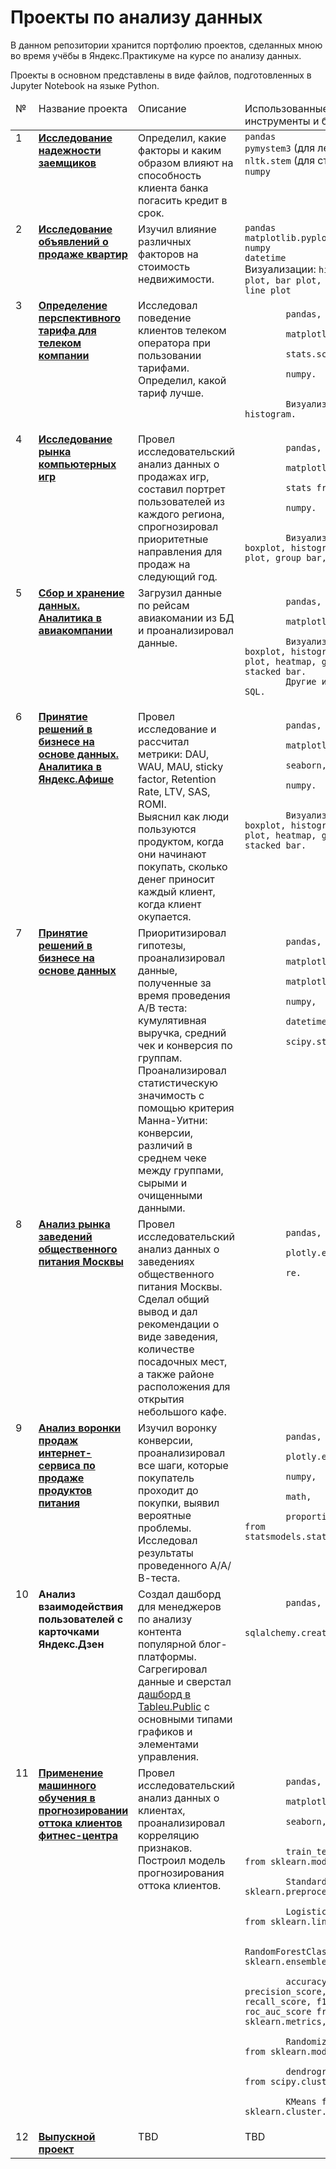 # Проекты по анализу данных
В данном репозитории хранится портфолию проектов, сделанных мною во время учёбы в Яндекс.Практикуме на курсе по анализу данных.

Проекты в основном представлены в виде файлов, подготовленных в Jupyter Notebook на языке Python.

<table>
 <thead valign="top">
    <tr>
       <td>№</td>
       <td>Название проекта</td>
       <td>Описание</td> 
       <td>Использованные инструменты и библиотеки</td> 
   </tr> 
</thead>
<tbody  valign="top">
    <tr>
       <td>1</td>
       <td>
          <b>
             <a href="https://github.com/galaleksey/yandex-praktikum/tree/main/01_preprocessing_credit-scoring">
             Исследование надежности заемщиков</a>
         </b>
     </td>
     <td>
        Определил, какие факторы и каким образом влияют на способность клиента банка погасить кредит в срок.
    </td>
    <td>
        <code>pandas</code><br/>
        <code>pymystem3</code> (для лемматизации)<br/>
        <code>nltk.stem</code> (для стемминга)<br/>
        <code>numpy</code>
    </td>
</tr>
<tr>
   <td>2</td>  
   <td>
      <b>
         <a href="https://github.com/galaleksey/yandex-praktikum/tree/main/02_eda_apartment-advertisements">
         Исследование объявлений о продаже квартир</a>
     </b>
 </td>
 <td>
    Изучил влияние различных факторов на стоимость недвижимости.
</td>
<td>
    <code>pandas</code><br>
    <code>matplotlib.pyplot</code><br>
    <code>numpy</code><br>
    <code>datetime</code><br>
    Визуализации: <code>histogram, box plot, bar plot, scatter plot, line plot</code>
</td>
</tr>
<tr>
   <td>3</td>
   <td>
      <b>
         <a href="https://github.com/galaleksey/yandex-praktikum/tree/main/03_statistics_telecom">
         Определение перспективного тарифа для телеком компании</a>
     </b>
 </td>
 <td>
    Исследовал поведение клиентов телеком оператора при пользовании тарифами. Определил, какой тариф лучше.
</td>
<td>
    <code>
        pandas,<br>
        matplotlib.pyplot,<br>
        stats.scipy,<br>
        numpy.<br><br>
        Визуализации: histogram.
    </code>
</td>
</tr>
<tr>
   <td>4</td>
   <td>
      <b>
         <a href="https://github.com/galaleksey/yandex-praktikum/tree/main/04_games-market-research">
         Исследование рынка компьютерных игр</a>
     </b>
 </td>
 <td>
    Провел исследовательский анализ данных о продажах игр, составил портрет пользователей из каждого региона, 
    спрогнозировал приоритетные направления для продаж на следующий год.
</td>
<td>
    <code>
        pandas,<br>
        matplotlib.pyplot,<br>
        stats from scipy,<br>
        numpy.<br><br>
        Визуализации: boxplot, histogram, line plot, group bar, scatterplot.
    </code>
</td>
</tr>
<tr>
   <td>5</td>
   <td>
      <b>
         <a href="https://github.com/galaleksey/yandex-praktikum/tree/main/05_etl_flights">
         Сбор и хранение данных. Аналитика в авиакомпании</a>
     </b>
 </td>
 <td>
    Загрузил данные по рейсам авиакомании из БД и проанализировал данные.
</td>
<td>
    <code>
        pandas,<br>
        matplotlib.pyplot.<br>
        Визуализации: boxplot, histogram, line plot, heatmap, group bar, stacked bar.
        Другие инструменты: SQL.
    </code>
</td>
</tr>
<tr>
   <td>6</td>
   <td>
      <b>
         <a href="https://github.com/galaleksey/yandex-praktikum/tree/main/06_business_metrics">
         Принятие решений в бизнесе на основе данных. Аналитика в Яндекс.Афише</a>
     </b>
 </td>
 <td>
    Провел исследование и рассчитал метрики: DAU, WAU, MAU, sticky factor, Retention Rate, LTV, SAS, ROMI.<br>
    Выяснил как люди пользуются продуктом, когда они начинают покупать, сколько денег приносит каждый клиент, 
    когда клиент окупается. 
</td>
<td>
    <code>
        pandas,<br>
        matplotlib.pyplot,<br>
        seaborn,<br>
        numpy.<br><br>
        Визуализации: boxplot, histogram, line plot, heatmap, group bar, stacked bar.
    </code>
</td>
</tr>
<tr>
   <td>7</td>
   <td>
      <b>
         <a href="https://github.com/galaleksey/yandex-praktikum/tree/main/07_a-b-testing_e-commerce">
         Принятие решений в бизнесе на основе данных</a>
     </b>
 </td>
 <td>
    Приоритизировал гипотезы, проанализировал данные, полученные за время проведения А/В теста: кумулятивная 
    выручка, средний чек и конверсия по группам. 
    Проанализировал статистическую значимость с помощью критерия Манна-Уитни: конверсии, различий в среднем чеке 
    между группами, сырыми и очищенными данными.
</td>
<td>
    <code>
        pandas,<br>
        matplotlib.pyplot,<br>
        matplotlib.lines,<br>
        numpy,<br>
        datetime,<br>
        scipy.stats.
    </code>
</td>
</tr>
<tr>
   <td>8</td>
   <td>
      <b>
         <a href="https://github.com/galaleksey/yandex-praktikum/tree/main/08_vizualization_restaurants">
         Анализ рынка заведений общественного питания Москвы</a>
     </b>
 </td>
 <td>
    Провел исследовательский анализ данных о заведениях общественного питания Москвы.<br>
    Cделал общий вывод и дал рекомендации о виде заведения, количестве посадочных мест, а также районе 
    расположения для открытия небольшого кафе.
</td>
<td>
    <code>
        pandas,<br>
        plotly.express,<br>
        re.<br>
    </code>
</td>
</tr>
<tr>
   <td>9</td>
   <td>
      <b>
         <a href="https://github.com/galaleksey/yandex-praktikum/tree/main/09_conversion_funnel_a-b">
         Анализ воронки продаж интернет-сервиса по продаже продуктов питания</a>
     </b>
 </td>
 <td>
    Изучил воронку конверсии, проанализировал все шаги, которые покупатель проходит до покупки, выявил вероятные 
    проблемы. Исследовал результаты проведенного А/А/В-теста.
</td>
<td>
    <code>
        pandas,<br>
        plotly.express,<br>
        numpy,<br>
        math,<br>
        proportions_ztest from statsmodels.stats.proportion.
    </code>
</td>
</tr>
<tr>
   <td>10</td>
   <td>
      <b>
         Анализ взаимодействия пользователей с карточками Яндекс.Дзен
     </b>
 </td>
 <td>
    Создал дашборд для менеджеров по анализу контента популярной блог-платформы.<br>
    Сагрегировал данные и сверстал <a href="https://public.tableau.com/profile/galaleksey#!/vizhome/Project11_Zen/Dashboard">дашборд в Tableu.Public</a> с основными типами графиков и элементами управления.
</td>
<td>
    <code>
        pandas,<br>
        sqlalchemy.create_engine
    </code>
</td>
</tr>
<tr>
   <td>11</td>
   <td>
      <b>
         <a href="">
         Применение машинного обучения в прогнозировании оттока клиентов фитнес-центра</a>
     </b>
 </td>
 <td>
    Провел исследовательский анализ данных о клиентах, проанализировал корреляцию признаков.<br>
    Построил модель прогнозирования оттока клиентов.
</td>
<td>
    <code>
        pandas,<br>
        matplotlib.pyplot,<br>
        seaborn,<br><br>
        train_test_split from sklearn.model_selection,<br>
        StandardScaler from sklearn.preprocessing,<br>
        LogisticRegression from sklearn.linear_model,<br>
        RandomForestClassifier from sklearn.ensemble,<br>
        accuracy_score, precision_score, recall_score, f1_score, roc_auc_score from sklearn.metrics,<br>
        RandomizedSearchCV from sklearn.model_selection,<br>
        dendrogram, linkage from scipy.cluster.hierarchy,<br>
        KMeans from sklearn.cluster.
    </code>
</td>
</tr>
<tr>
   <td>12</td>
   <td>
      <b>
         <a href="https://github.com/galaleksey/yandex-praktikum/tree/main/12_final_project">
         Выпускной проект</a>
     </b>
 </td>
 <td>
   TBD
</td>
<td>
   TBD
</td>
</tr>
</tbody>
</table>
